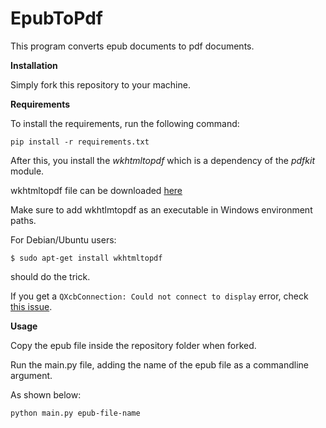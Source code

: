 # EpubToPdf

This program converts epub documents to pdf documents.


**Installation**

Simply fork this repository to your machine.


**Requirements**

To install the requirements, run the following command:

```pip install -r requirements.txt```

After this, you install the _wkhtmltopdf_ which is a dependency of the _pdfkit_ module.


wkhtmltopdf file can be downloaded [here](https://wkhtmltopdf.org/downloads.html)

Make sure to add wkhtlmtopdf as an executable in Windows environment paths.

For Debian/Ubuntu users:


```$ sudo apt-get install wkhtmltopdf```

should do the trick.

If you get a `QXcbConnection: Could not connect to display` error, check [this issue](https://github.com/JazzCore/python-pdfkit/issues/82).



**Usage**

Copy the epub file inside the repository folder when forked.

Run the main.py file, adding the name of the epub file as a commandline argument.

As shown below:

```python main.py epub-file-name```
